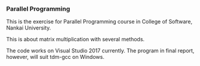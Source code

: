 ### Parallel Programming

This is the exercise for Parallel Programming course in College of Software, Nankai University.

This is about matrix multiplication with several methods.

The code works on Visual Studio 2017 currently. The program in final report, however, will suit tdm-gcc on Windows.